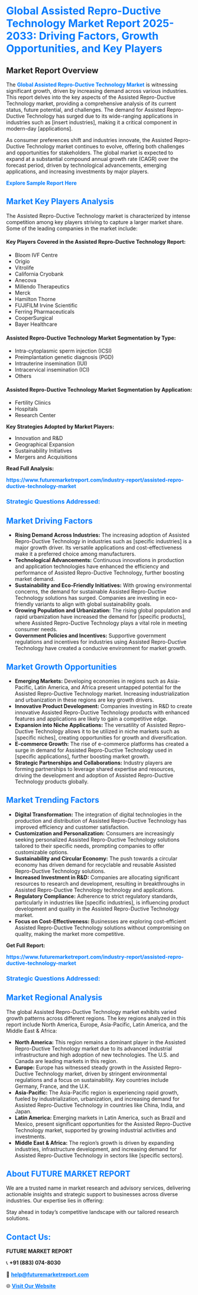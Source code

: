 <h1 style="color: #007BFF;">Global Assisted Repro-Ductive Technology Market Report 2025-2033: Driving Factors, Growth Opportunities, and Key Players</h1>

<section id="overview">
<h2>Market Report Overview</h2>
<p>The <a href="https://www.futuremarketreport.com/industry-report/assisted-repro-ductive-technology-market" style="color: #007BFF; text-decoration: none;"><strong>Global Assisted Repro-Ductive Technology Market</strong></a> is witnessing significant growth, driven by increasing demand across various industries. This report delves into the key aspects of the Assisted Repro-Ductive Technology market, providing a comprehensive analysis of its current status, future potential, and challenges. The demand for Assisted Repro-Ductive Technology has surged due to its wide-ranging applications in industries such as [insert industries], making it a critical component in modern-day [applications].</p>
<p>As consumer preferences shift and industries innovate, the Assisted Repro-Ductive Technology market continues to evolve, offering both challenges and opportunities for stakeholders. The global market is expected to expand at a substantial compound annual growth rate (CAGR) over the forecast period, driven by technological advancements, emerging applications, and increasing investments by major players.</p>
</section>

<section id="overview">
<p><a href="https://www.futuremarketreport.com/request-sample/reportId=78769" style="color: #007BFF; text-decoration: none;"><strong>Explore Sample Report Here</strong></a></p>
</section>

<section id="key-players">
<h2 style="color: #007BFF;">Market Key Players Analysis</h2>
<p>The Assisted Repro-Ductive Technology market is characterized by intense competition among key players striving to capture a larger market share. Some of the leading companies in the market include:</p>
<h4>Key Players Covered in the Assisted Repro-Ductive Technology Report:</h4>
<ul><li>Bloom IVF Centre</li><li>Origio</li><li>Vitrolife</li><li>California Cryobank</li><li>Anecova</li><li>Millendo Therapeutics</li><li>Merck</li><li>Hamilton Thorne</li><li>FUJIFILM Irvine Scientific</li><li>Ferring Pharmaceuticals</li><li>CooperSurgical</li><li>Bayer Healthcare</li></ul>
<h4>Assisted Repro-Ductive Technology Market Segmentation by Type:</h4>
<ul><li>Intra-cytoplasmic sperm injection (ICSI)</li><li>Preimplantation genetic diagnosis (PGD)</li><li>Intrauterine insemination (IUI)</li><li>Intracervical insemination (ICI)</li><li>Others</li></ul>

<h4>Assisted Repro-Ductive Technology Market Segmentation by Application:</h4>
<ul><li>Fertility Clinics</li><li>Hospitals</li><li>Research Center</li></ul>
<p><strong>Key Strategies Adopted by Market Players:</strong></p>
<ul>
<li>Innovation and R&D</li>
<li>Geographical Expansion</li>
<li>Sustainability Initiatives</li>
<li>Mergers and Acquisitions</li>
</ul>
</section>

<section>
<p><strong>Read Full Analysis: </strong></p><a href="https://www.futuremarketreport.com/industry-report/assisted-repro-ductive-technology-market" style="color: #007BFF; text-decoration: none;"><strong>https://www.futuremarketreport.com/industry-report/assisted-repro-ductive-technology-market</strong></a>
<h3 style="color: #007BFF;">Strategic Questions Addressed:</h3>
</section>

<section id="driving-factors">
<h2 style="color: #007BFF;">Market Driving Factors</h2>
<ul>
<li><strong>Rising Demand Across Industries:</strong> The increasing adoption of Assisted Repro-Ductive Technology in industries such as [specific industries] is a major growth driver. Its versatile applications and cost-effectiveness make it a preferred choice among manufacturers.</li>
<li><strong>Technological Advancements:</strong> Continuous innovations in production and application technologies have enhanced the efficiency and performance of Assisted Repro-Ductive Technology, further boosting market demand.</li>
<li><strong>Sustainability and Eco-Friendly Initiatives:</strong> With growing environmental concerns, the demand for sustainable Assisted Repro-Ductive Technology solutions has surged. Companies are investing in eco-friendly variants to align with global sustainability goals.</li>
<li><strong>Growing Population and Urbanization:</strong> The rising global population and rapid urbanization have increased the demand for [specific products], where Assisted Repro-Ductive Technology plays a vital role in meeting consumer needs.</li>
<li><strong>Government Policies and Incentives:</strong> Supportive government regulations and incentives for industries using Assisted Repro-Ductive Technology have created a conducive environment for market growth.</li>
</ul>
</section>

<section id="growth-opportunities">
<h2 style="color: #007BFF;">Market Growth Opportunities</h2>
<ul>
<li><strong>Emerging Markets:</strong> Developing economies in regions such as Asia-Pacific, Latin America, and Africa present untapped potential for the Assisted Repro-Ductive Technology market. Increasing industrialization and urbanization in these regions are key growth drivers.</li>
<li><strong>Innovative Product Development:</strong> Companies investing in R&D to create innovative Assisted Repro-Ductive Technology products with enhanced features and applications are likely to gain a competitive edge.</li>
<li><strong>Expansion into Niche Applications:</strong> The versatility of Assisted Repro-Ductive Technology allows it to be utilized in niche markets such as [specific niches], creating opportunities for growth and diversification.</li>
<li><strong>E-commerce Growth:</strong> The rise of e-commerce platforms has created a surge in demand for Assisted Repro-Ductive Technology used in [specific applications], further boosting market growth.</li>
<li><strong>Strategic Partnerships and Collaborations:</strong> Industry players are forming partnerships to leverage shared expertise and resources, driving the development and adoption of Assisted Repro-Ductive Technology products globally.</li>
</ul>
</section>

<section id="trending-factors">
<h2 style="color: #007BFF;">Market Trending Factors</h2>
<ul>
<li><strong>Digital Transformation:</strong> The integration of digital technologies in the production and distribution of Assisted Repro-Ductive Technology has improved efficiency and customer satisfaction.</li>
<li><strong>Customization and Personalization:</strong> Consumers are increasingly seeking personalized Assisted Repro-Ductive Technology solutions tailored to their specific needs, prompting companies to offer customizable options.</li>
<li><strong>Sustainability and Circular Economy:</strong> The push towards a circular economy has driven demand for recyclable and reusable Assisted Repro-Ductive Technology solutions.</li>
<li><strong>Increased Investment in R&D:</strong> Companies are allocating significant resources to research and development, resulting in breakthroughs in Assisted Repro-Ductive Technology technology and applications.</li>
<li><strong>Regulatory Compliance:</strong> Adherence to strict regulatory standards, particularly in industries like [specific industries], is influencing product development and quality in the Assisted Repro-Ductive Technology market.</li>
<li><strong>Focus on Cost-Effectiveness:</strong> Businesses are exploring cost-efficient Assisted Repro-Ductive Technology solutions without compromising on quality, making the market more competitive.</li>
</ul>
</section>

<section>
<p><strong>Get Full Report: </strong></p><a href="https://www.futuremarketreport.com/industry-report/assisted-repro-ductive-technology-market" style="color: #007BFF; text-decoration: none;"><strong>https://www.futuremarketreport.com/industry-report/assisted-repro-ductive-technology-market</strong></a>
<h3 style="color: #007BFF;">Strategic Questions Addressed:</h3>
</section>


<section id="regional-analysis">
<h2 style="color: #007BFF;">Market Regional Analysis</h2>
<p>The global Assisted Repro-Ductive Technology market exhibits varied growth patterns across different regions. The key regions analyzed in this report include North America, Europe, Asia-Pacific, Latin America, and the Middle East & Africa:</p>
<ul>
<li><strong>North America:</strong> This region remains a dominant player in the Assisted Repro-Ductive Technology market due to its advanced industrial infrastructure and high adoption of new technologies. The U.S. and Canada are leading markets in this region.</li>
<li><strong>Europe:</strong> Europe has witnessed steady growth in the Assisted Repro-Ductive Technology market, driven by stringent environmental regulations and a focus on sustainability. Key countries include Germany, France, and the U.K.</li>
<li><strong>Asia-Pacific:</strong> The Asia-Pacific region is experiencing rapid growth, fueled by industrialization, urbanization, and increasing demand for Assisted Repro-Ductive Technology in countries like China, India, and Japan.</li>
<li><strong>Latin America:</strong> Emerging markets in Latin America, such as Brazil and Mexico, present significant opportunities for the Assisted Repro-Ductive Technology market, supported by growing industrial activities and investments.</li>
<li><strong>Middle East & Africa:</strong> The region’s growth is driven by expanding industries, infrastructure development, and increasing demand for Assisted Repro-Ductive Technology in sectors like [specific sectors].</li>
</ul>
</section>

<footer>
<h2 style="color: #007BFF;">About FUTURE MARKET REPORT</h2>
<p>We are a trusted name in market research and advisory services, delivering actionable insights and strategic support to businesses across diverse industries. Our expertise lies in offering:</p>

<p>Stay ahead in today’s competitive landscape with our tailored research solutions.</p>

<h2 style="color: #007BFF;">Contact Us:</h2>
<p><strong>FUTURE MARKET REPORT</strong></p>
<p>📞 <strong>+91 (883) 074-8030</strong></p>
<p>📧 <strong><a href="mailto:help@futuremarketreport.com" style="color: #007BFF;">help@futuremarketreport.com</a></strong></p>
<p>🌐 <strong><a href="https://www.futuremarketreport.com/" style="color: #007BFF;">Visit Our Website</a></strong></p>
</footer>